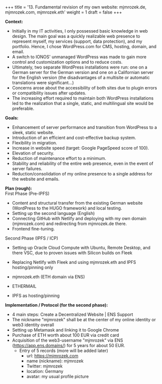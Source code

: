 +++
title = '13. Fundamental revision of my own website: mjmrozek.de, mjmrozek.com, mjmrozek.eth'
weight = 1
draft = false
+++


**Context:** 
- Initially in my IT activities, I only possessed basic knowledge in web design. The main goal was a quickly realizable web presence to represent myself, my services (support, data protection), and my portfolio. Hence, I chose WordPress.com for CMS, hosting, domain, and email.
- A switch to IONOS' unmanaged WordPress was made to gain more control and customization options and to reduce costs.
- Ultimately, two separate WordPress installations were run: one on a German server for the German version and one on a Californian server for the English version (the disadvantages of a multisite or automatic translations were significant...)
- Concerns arose about the accessibility of both sites due to plugin errors or compatibility issues after updates.  
- The increasing effort required to maintain both WordPress installations led to the realization that a single, static, and multilingual site would be preferable.  

**Goals:**  
- Enhancement of server performance and transition from WordPress to a sleek, static website.
- Introduction of an efficient and cost-effective backup system.
- Flexibility in migration.
- Increase in website speed (target: Google PageSpeed score of 100).
- Elevation of security.
- Reduction of maintenance effort to a minimum.
- Stability and reliability of the entire web presence, even in the event of server failures.
- Reduction/consolidation of my online presence to a single address for the website and emails.

**Plan (rough):**  
First Phase (Pre-IPFS)
- Content and structural transfer from the existing German website (WordPress to the HUGO framework) and local testing.
- Setting up the second language (English)
- Connecting GitHub with Netlify and deploying with my own domain (mjmrozek.com) and redirecting from mjmrozek.de there.
- Frontend fine-tuning.  

Second Phase (IPFS / ICP)
- Setting up Oracle Cloud Compute with Ubuntu, Remote Desktop, and there VSC, due to proven issues with Silicon builds on Fleek
- Replacing Netlify with Fleek and using mjmrozek.eth and IPFS hosting/pinning only

- mjmrozek.eth (ETH domain via ENS) 
- ETHERMAIL
- IPFS as hosting/pinning  

**Implementation / Protocol (for the second phase):**
- 4 main steps: Create a Decentralized Website | ENS Support
- The nickname "mjmrozek" shall be at the center of my online identity or web3 identity overall 
- Setting up Metamask and linking it to Google Chrome
- Purchase of ETH worth about 100 EUR via credit card
- Acquisition of the web3-username "mjmrozek" via ENS (https://app.ens.domains/) for 5 years for about 50 EUR.
    - Entry of 5 records (more will be added later)
        - url: https://mjmrozek.com
        - name (nickname): mjmrozek 
        - Twitter: mjmrozek
        - location: Germany
        - avatar: my usual profile picture






